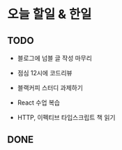 # 오늘 할일 & 한일

## TODO

- 블로그에 넘블 글 작성 마무리

- 점심 12시에 코드리뷰

- 블랙커피 스터디 과제하기

- React 수업 복습

- HTTP, 이펙티브 타입스크립트 책 읽기

## DONE

